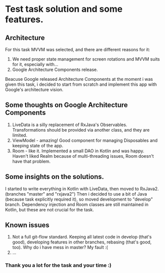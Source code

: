 # Test task solution and some features. 

## Architecture

For this task MVVM was selected, and there are different reasons for it: 

1. We need proper state management for screen rotations and MVVM suits for it, especially with...
2. Google Architecture Components release. 

Beacuse Google released Architecture Components at the moment i was given this task, i decided to start from scratch and implement this app with Google's architecture vision. 

## Some thoughts on Google Architecture Components

1. LiveData is a silly replacement of RxJava's Observables. Transformations should be provided via another class, and they are limited. 
2. ViewModel - amazing! Good component for managing Disposables and keeping state of the app.
3. Room - like it. Implemented a small DAO in Kotlin and was happy. Haven't liked Realm because of multi-threading issues, Room doesn't have that problem. 

## Some insights on the solutions. 

I started to write everything in Kotlin with LiveData, then moved to RxJava2. (branches "master" and "rxjava2")
Then i decided to use a bit of Java (because task explicitly required it), so moved development to "develop" branch. 
Dependency injection and Room classes are still maintained in Kotlin, but these are not crucial for the task. 

## Known issues 

1. Not a full git-flow standard. Keeping all latest code in develop (that's good), developing features in other branches, rebasing (that's good, too). Why do i have mess in master? My fault :(
2. ...


### Thank you a lot for the task and your time :)
